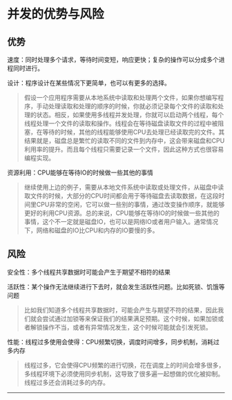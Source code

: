 # 并发的优势与风险

## 优势

速度：同时处理多个请求，等待时间变短，响应更快；复杂的操作可以分成多个进程同时进行。

设计：程序设计在某些情况下更简单，也可以有更多的选择。
> 假设一个应用程序需要从本地系统中读取和处理两个文件，如果你想编写程序，手动处理读取和处理的顺序的时候，你就必须记录每个文件的读取和处理的状态。相反，如果使用多线程并发处理，你就可以启动两个线程，每个线程处理一个文件的读取和操作。线程会在等待磁盘读取文件的过程中被阻塞，在等待的时候，其他的线程能够使用CPU去处理已经读取完的文件。其结果就是，磁盘总是繁忙的读取不同的文件到内存中，这会带来磁盘和CPU利用率的提升。而且每个线程只需要记录一个文件，因此这种方式也很容易编程实现。

资源利用：CPU能够在等待IO的时候做一些其他的事情
> 继续使用上边的例子，需要从本地文件系统中读取或处理文件，从磁盘中读取文件的时候，大部分的CPU时间都会用于等待磁盘去读取数据，在这段时间里CPU非常的空闲，它可以做一些别的事情，通过改变操作顺序，就能够更好的利用CPU资源。总的来说，CPU能够在等待IO的时候做一些其他的事情，这个不一定就是磁盘IO，也可以是网络IO或者用户输入。通常情况下，网络和磁盘的IO比CPU和内存的IO要慢的多。

## 风险

安全性：多个线程共享数据时可能会产生于期望不相符的结果

活跃性：某个操作无法继续进行下去时，就会发生活跃性问题。比如死锁、饥饿等问题
> 比如我们知道多个线程共享数据时，可能会产生与期望不符的结果，因此我们就会尝试通过加锁等来保证我们的结果满足预期。这个时候，如果加锁或者解锁操作不当，或者有异常情况发生，这个时候可能就会引发死锁。

性能：线程过多使用会使得：CPU频繁切换，调度时间增多，同步机制，消耗过多内存
> 线程过多，它会使得CPU频繁的进行切换，花在调度上的时间会增多很多，多线程环境下必须使用同步机制，这导致了很多遍一起想做的优化被抑制。线程过多还会消耗过多的内存。

<hr>

